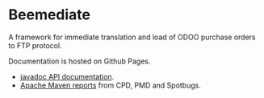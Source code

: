# Beemediate
A framework for immediate translation and load of ODOO purchase orders to FTP protocol.

Documentation is hosted on Github Pages.
- [javadoc API documentation](https://giorgio-hash.github.io/Beemediate/site/apidocs/index.html).
- [Apache Maven reports](https://giorgio-hash.github.io/Beemediate/site/cpd.html) from CPD, PMD and Spotbugs.
